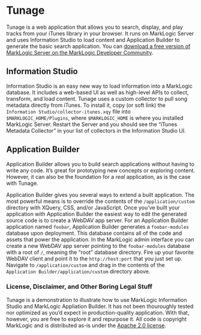 # Tunage

Tunage is a web application that allows you to search, display, and play tracks from your iTunes library in your browser. It runs on MarkLogic Server and uses Information Studio to load content and Application Builder to generate the basic search application. You can [download a free version of MarkLogic Server on the MarkLogic Developer Community](http://developer.marklogic.com/products).

## Information Studio
Information Studio is an easy new way to load information into a MarkLogic database. It includes a web-based UI as well as high-level APIs to collect, transform, and load content. Tunage uses a custom collector to pull song metadata directly from iTunes. To install it, copy (or soft link) the `Information Studio/collector-itunes.xqy` file into `$MARKLOGIC_HOME/Plugins`, where `$MARKLOGIC_HOME` is where you installed MarkLogic Server. Restart the Server and you should see the “iTunes Metadata Collector” in your list of collectors in the Information Studio UI.

## Application Builder
Application Builder allows you to build search applications without having to write any code. It’s great for prototyping new concepts or exploring content. However, it can also be the foundation for a _real_ application, as is the case with Tunage. 

Application Builder gives you several ways to extend a built application. The most powerful means is to override the contents of the `/application/custom` directory with XQuery, CSS, and/or JavaScript. Once you’ve built your application with Application Builder the easiest way to edit the generated source code is to create a WebDAV app server. For an Application Builder application named `foobar`, Application Builder generates a `foobar-modules` database upon deployment. This database contains all of the code and assets that power the application. In the MarkLogic admin interface you can create a new WebDAV app server pointing to the `foobar-modules` database with a root of `/`, meaning the “root” database directory. Fire up your favorite WebDAV client and point it to the `http://host:port` that you just set up. Navigate to `/application/custom` and drag in the contents of the `Application Builder/application/custom` directory above.

### License, Disclaimer, and Other Boring Legal Stuff
Tunage is a demonstration to illustrate how to use MarkLogic Information Studio and MarkLogic Appliation Builder. It has not been thouroughly tested nor optimized as you’d expect in production-quality application. With that, however, you are free to explore it and repurpose it. All code is copyright MarkLogic and is distributed as-is under the [Apache 2.0 license](http://www.apache.org/licenses/LICENSE-2.0.html). 